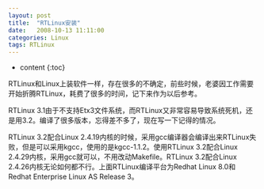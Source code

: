 ```yaml
---
layout: post
title:  "RTLinux安装"
date:   2008-10-13 11:11:00
categories: Linux
tags: RTLinux
---
```


* content
{:toc}

RTLinux和Linux上装软件一样，存在很多的不确定，前些时候，老婆因工作需要开始折腾RTLinux，耗费了很多的时间，记下来作为以后参考。

RTLinux 3.1由于不支持Etx3文件系统，而RTLinux又非常容易导致系统死机，还是用3.2。编译了很多版本，忘得差不多了，现在写一下记得的情况。

RTLinux 3.2配合Linux 2.4.19内核的时候，采用gcc编译器会编译出来RTLinux失败，但是可以采用kgcc，使用的是kgcc-1.1.2。使用RTLinux 3.2配合Linux 2.4.29内核，采用gcc就可以，不用改动Makefile。RTLinux 3.2配合Linux 2.4.26内核无论如何都不行。上面RTLinux编译平台为Redhat Linux 8.0和Redhat Enterprise Linux AS Release 3。
